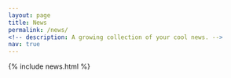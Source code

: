 ```yaml
---
layout: page
title: News
permalink: /news/
<!-- description: A growing collection of your cool news. -->
nav: true
---
```


<!-- pages/news.md -->
<div class="news">
  <div class="grid">
    {% include news.html %}
  </div>
</div>
